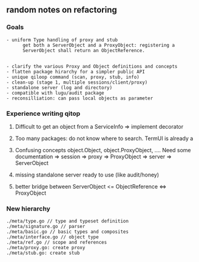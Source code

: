 ## random notes on refactoring

### Goals
    - uniform Type handling of proxy and stub
          get both a ServerObject and a ProxyObject: registering a
          ServerObject shall return an ObjectReference.


    - clarify the various Proxy and Object definitions and concepts
    - flatten package hirarchy for a simpler public API
    - unique qiloop command (scan, proxy, stub, info)
    - clean-up (stage 1, multiple sessions/client/proxy)
    - standalone server (log and directory)
    - compatible with lugu/audit package
    - reconsilliation: can pass local objects as parameter

### Experience writing qitop

1. Difficult to get an object from a ServiceInfo
        => implement decorator

2. Too many packages: do not know where to search. TermUI is already a

3. Confusing concepts object.Object, object.ProxyObject, .... Need
   some documentation
        => session
        => proxy
        => ProxyObject
        => server
        => ServerObject

4. missing standalone server ready to use (like audit/honey)

5. better bridge between ServerObject <= ObjectReference <=> ProxyObject

### New hierarchy

    ./meta/type.go // type and typeset definition
    ./meta/signature.go // parser
    ./meta/basic.go // basic types and composites
    ./meta/interface.go // object type
    ./meta/ref.go // scope and references
    ./meta/proxy.go: create proxy
    ./meta/stub.go: create stub
